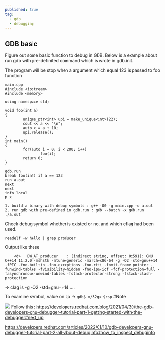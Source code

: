 ```yaml
---
published: true
tag:
  - gdb
  - debugging
---
```

## GDB basic

Figure out some basic function to debug in GDB.
Below is a example about run gdb with pre-definited command which is wrote in gdb.init.  

The program will be stop when a argument which equal 123 is passed to foo function

```
main.cpp
#include <iostream>
#include <memory>

using namespace std;

void foo(int a)
{
        unique_ptr<int> upi = make_unique<int>(22);
        cout << a << "\n";
        auto x = a + 10;
        upi.release();
}
int main()
{
        for(auto i = 0; i < 200; i++)
                foo(i);
        return 0;
}

gdb.run
break foo(int) if a == 123
run a.out
next
next
info local
p x

```

```
1. build a binary with debug symbols : g++ -O0 -g main.cpp -o a.out   
2. run gdb with pre-defined in gdb.run : gdb --batch -x gdb.run ./a.out    
```

Check debug symbol whether is existed or not and which cflag had been used.  
``` 
readelf -w hello | grep producer
```
Output like these
```
    <d>   DW_AT_producer    : (indirect string, offset: 0x591): GNU C++14 11.2.0 -mshstk -mtune=generic -march=x86-64 -g -O2 -std=gnu++14 -fPIC -fno-builtin -fno-exceptions -fno-rtti -fomit-frame-pointer -funwind-tables -fvisibility=hidden -fno-ipa-icf -fcf-protection=full -fasynchronous-unwind-tables -fstack-protector-strong -fstack-clash-protection

```
=> clag is -g -O2 -std=gnu++14 ....   

To examine symbol, value on sp -> ```gdb$ x/32ga $rsp```
#Note  

![]({{site.baseurl}}/)
Follow this : https://developers.redhat.com/blog/2021/04/30/the-gdb-developers-gnu-debugger-tutorial-part-1-getting-started-with-the-debugger#next_up

https://developers.redhat.com/articles/2022/01/10/gdb-developers-gnu-debugger-tutorial-part-2-all-about-debuginfo#how_to_inspect_debuginfo
